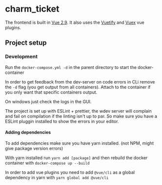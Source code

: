# charm_ticket

The frontend is built in [Vue 2.9](https://vuejs.org/). It also uses the [Vuetify](https://vuetifyjs.com/en/) and [Vuex](https://vuex.vuejs.org/) vue plugins.

## Project setup

### Development
Run the `docker-compose.yml -d` in the parent directory to start the docker-container

In order to get feedback from the dev-server on code errors in CLi remove the `-d` flag (you get output from all containers). Attach to the container if you only want that specific containers output.

On windows just check the logs in the GUI.

The project is set up with ESLint + prettier, the wdev server will complain and fail on compilation if the linting isn't up to par. So make sure you have a ESLint pluggin installed to show the errors in your editor.

#### Adding dependencies
To add dependencies make sure you have yarn installed. (not NPM, might give package version errors)

With yarn installed run `yarn add [package]` and then rebuild the docker container with `docker-compose up --build`

In order to add vue plugins you need to add `@vue/cli` as a global dependency in yarn with `yarn global add @vue/cli`
